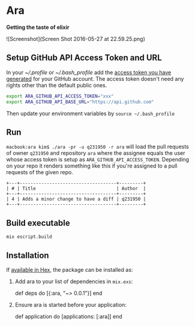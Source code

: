 # Ara

**Getting the taste of elixir**

![Screenshot](Screen Shot 2016-05-27 at 22.59.25.png)

## Setup GitHub API Access Token and URL

In your _~/.profile_ or _~/.bash_profile_ add the [access token you have generated](https://github.com/settings/tokens) for your GitHub account. The access token doesn't need any rights other than the default public ones.

```bash
export ARA_GITHUB_API_ACCESS_TOKEN="xxx"
export ARA_GITHUB_API_BASE_URL="https://api.github.com"
```
Then update your environment variables by `source ~/.bash_profile`

## Run

`macbook:ara kim$ ./ara -pr -u q231950 -r ara` will load the pull requests of owner `q231950` and repository `ara` where the assignee equals the user whose access token is setup as `ARA_GITHUB_API_ACCESS_TOKEN`.
Depending on your repo it renders something like this if you're assigned to a pull requests of the given repo.

```
+---+------------------------------------+---------+
| # | Title                              | Author  |
+---+------------------------------------+---------+
| 4 | Adds a minor change to have a diff | q231950 |
+---+------------------------------------+---------+
```

## Build executable

`mix escript.build`

## Installation

If [available in Hex](https://hex.pm/docs/publish), the package can be installed as:

  1. Add ara to your list of dependencies in `mix.exs`:

        def deps do
          [{:ara, "~> 0.0.1"}]
        end

  2. Ensure ara is started before your application:

        def application do
          [applications: [:ara]]
        end
